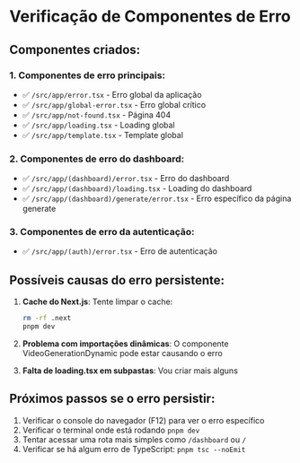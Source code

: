 # Verificação de Componentes de Erro

## Componentes criados:

### 1. Componentes de erro principais:
- ✅ `/src/app/error.tsx` - Erro global da aplicação
- ✅ `/src/app/global-error.tsx` - Erro global crítico
- ✅ `/src/app/not-found.tsx` - Página 404
- ✅ `/src/app/loading.tsx` - Loading global
- ✅ `/src/app/template.tsx` - Template global

### 2. Componentes de erro do dashboard:
- ✅ `/src/app/(dashboard)/error.tsx` - Erro do dashboard
- ✅ `/src/app/(dashboard)/loading.tsx` - Loading do dashboard
- ✅ `/src/app/(dashboard)/generate/error.tsx` - Erro específico da página generate

### 3. Componentes de erro da autenticação:
- ✅ `/src/app/(auth)/error.tsx` - Erro de autenticação

## Possíveis causas do erro persistente:

1. **Cache do Next.js**: Tente limpar o cache:
   ```bash
   rm -rf .next
   pnpm dev
   ```

2. **Problema com importações dinâmicas**: O componente VideoGenerationDynamic pode estar causando o erro

3. **Falta de loading.tsx em subpastas**: Vou criar mais alguns

## Próximos passos se o erro persistir:

1. Verificar o console do navegador (F12) para ver o erro específico
2. Verificar o terminal onde está rodando `pnpm dev`
3. Tentar acessar uma rota mais simples como `/dashboard` ou `/`
4. Verificar se há algum erro de TypeScript: `pnpm tsc --noEmit`